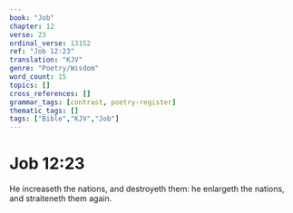 ```yaml
---
book: "Job"
chapter: 12
verse: 23
ordinal_verse: 13152
ref: "Job 12:23"
translation: "KJV"
genre: "Poetry/Wisdom"
word_count: 15
topics: []
cross_references: []
grammar_tags: [contrast, poetry-register]
thematic_tags: []
tags: ["Bible","KJV","Job"]
---
```


# Job 12:23

He increaseth the nations, and destroyeth them: he enlargeth the nations, and straiteneth them again.
